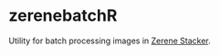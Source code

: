 # zerenebatchR

Utility for batch processing images in [Zerene Stacker](http://www.zerenesystems.com/cms/stacker).
